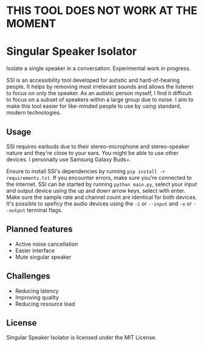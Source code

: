 # THIS TOOL DOES NOT WORK AT THE MOMENT

# Singular Speaker Isolator

Isolate a single speaker in a conversation. Experimental work in progress.

SSI is an accessibility tool developed for autistic and hard-of-hearing people. It helps by removing most irrelevant sounds and allows the listener to focus on only the speaker.
As an autistic person myself, I find it difficult to focus on a subset of speakers within a large group due to noise. I aim to make this tool easier for like-minded people to use by using standard, modern technologies.

## Usage

SSI requires earbuds due to their stereo-microphone and stereo-speaker nature and they're close to your ears. You might be able to use other devices. I personally use Samsung Galaxy Buds+.

Ensure to install SSI's dependencies by running ``pip install -r requirements.txt``. If you encounter errors, make sure you're connected to the internet.
SSI can be started by running ``python main.py``, select your input and output device using the up and down arrow keys, select with enter. Make sure the sample rate and channel count are identical for both devices.
It's possible to speficy the audio devices using the ``-i`` or ``--input`` and ``-o`` or ``--output`` terminal flags.

## Planned features

- Active noise cancellation
- Easier interface
- Mute singular speaker

## Challenges

- Reducing latency
- Improving quality
- Reducing resource load

## License

Singular Speaker Isolator is licensed under the MIT License.
